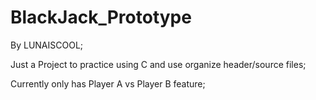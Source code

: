 # BlackJack_Prototype
By LUNAISCOOL;

Just a Project to practice using C and use organize  header/source files;

Currently only has Player A vs Player B feature;
